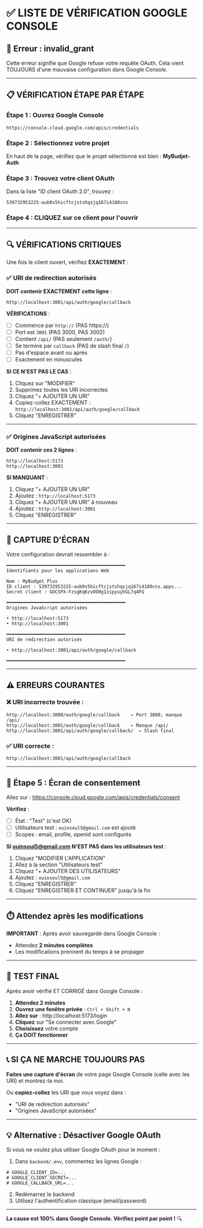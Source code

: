 # ✅ LISTE DE VÉRIFICATION GOOGLE CONSOLE

## 🎯 Erreur : invalid_grant

Cette erreur signifie que Google refuse votre requête OAuth.
Cela vient TOUJOURS d'une mauvaise configuration dans Google Console.

---

## 📋 VÉRIFICATION ÉTAPE PAR ÉTAPE

### Étape 1 : Ouvrez Google Console
```
https://console.cloud.google.com/apis/credentials
```

### Étape 2 : Sélectionnez votre projet
En haut de la page, vérifiez que le projet sélectionné est bien : **MyBudjet-Auth**

### Étape 3 : Trouvez votre client OAuth
Dans la liste "ID client OAuth 2.0", trouvez :
```
539732953225-aub0s5hicftcjstshqsjq167i4180cns
```

### Étape 4 : CLIQUEZ sur ce client pour l'ouvrir

---

## 🔍 VÉRIFICATIONS CRITIQUES

Une fois le client ouvert, vérifiez **EXACTEMENT** :

### ✅ URI de redirection autorisés

**DOIT contenir EXACTEMENT cette ligne** :
```
http://localhost:3001/api/auth/google/callback
```

**VÉRIFICATIONS** :
- [ ] Commence par `http://` (PAS https://)
- [ ] Port est `3001` (PAS 3000, PAS 3002)
- [ ] Contient `/api/` (PAS seulement `/auth/`)
- [ ] Se termine par `callback` (PAS de slash final `/`)
- [ ] Pas d'espace avant ou après
- [ ] Exactement en minuscules

**SI CE N'EST PAS LE CAS** :
1. Cliquez sur "MODIFIER"
2. Supprimez toutes les URI incorrectes
3. Cliquez "+ AJOUTER UN URI"
4. Copiez-collez EXACTEMENT : `http://localhost:3001/api/auth/google/callback`
5. Cliquez "ENREGISTRER"

---

### ✅ Origines JavaScript autorisées

**DOIT contenir ces 2 lignes** :
```
http://localhost:5173
http://localhost:3001
```

**SI MANQUANT** :
1. Cliquez "+ AJOUTER UN URI"
2. Ajoutez : `http://localhost:5173`
3. Cliquez "+ AJOUTER UN URI" à nouveau
4. Ajoutez : `http://localhost:3001`
5. Cliquez "ENREGISTRER"

---

## 📸 CAPTURE D'ÉCRAN

Votre configuration devrait ressembler à :

```
━━━━━━━━━━━━━━━━━━━━━━━━━━━━━━━━━━━━━━━━━━━━
Identifiants pour les applications Web

Nom : MyBudget Plus
ID client : 539732953225-aub0s5hicftcjstshqsjq167i4180cns.apps...
Secret client : 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

━━━━━━━━━━━━━━━━━━━━━━━━━━━━━━━━━━━━━━━━━━━━
Origines JavaScript autorisées

• http://localhost:5173
• http://localhost:3001

━━━━━━━━━━━━━━━━━━━━━━━━━━━━━━━━━━━━━━━━━━━━
URI de redirection autorisés

• http://localhost:3001/api/auth/google/callback

━━━━━━━━━━━━━━━━━━━━━━━━━━━━━━━━━━━━━━━━━━━━
```

---

## ⚠️ ERREURS COURANTES

### ❌ URI incorrecte trouvée :
```
http://localhost:3000/auth/google/callback    ← Port 3000, manque /api/
http://localhost:3001/auth/google/callback    ← Manque /api/
http://localhost:3001/api/auth/google/callback/  ← Slash final
```

### ✅ URI correcte :
```
http://localhost:3001/api/auth/google/callback
```

---

## 🔧 Étape 5 : Écran de consentement

Allez sur : https://console.cloud.google.com/apis/credentials/consent

**Vérifiez** :
- [ ] État : "Test" (c'est OK)
- [ ] Utilisateurs test : `ouinsoul5@gmail.com` est ajouté
- [ ] Scopes : email, profile, openid sont configurés

**SI ouinsoul5@gmail.com N'EST PAS dans les utilisateurs test** :
1. Cliquez "MODIFIER L'APPLICATION"
2. Allez à la section "Utilisateurs test"
3. Cliquez "+ AJOUTER DES UTILISATEURS"
4. Ajoutez : `ouinsoul5@gmail.com`
5. Cliquez "ENREGISTRER"
6. Cliquez "ENREGISTRER ET CONTINUER" jusqu'à la fin

---

## ⏱️ Attendez après les modifications

**IMPORTANT** : Après avoir sauvegardé dans Google Console :
- Attendez **2 minutes complètes**
- Les modifications prennent du temps à se propager

---

## 🧪 TEST FINAL

Après avoir vérifié ET CORRIGÉ dans Google Console :

1. **Attendez 2 minutes**
2. **Ouvrez une fenêtre privée** : `Ctrl + Shift + N`
3. **Allez sur** : http://localhost:5173/login
4. **Cliquez** sur "Se connecter avec Google"
5. **Choisissez** votre compte
6. **Ça DOIT fonctionner**

---

## 📞 SI ÇA NE MARCHE TOUJOURS PAS

**Faites une capture d'écran** de votre page Google Console (celle avec les URI) et montrez-la moi.

Ou **copiez-collez** les URI que vous voyez dans :
- "URI de redirection autorisés"
- "Origines JavaScript autorisées"

---

## 💡 Alternative : Désactiver Google OAuth

Si vous ne voulez plus utiliser Google OAuth pour le moment :

1. Dans `backend/.env`, commentez les lignes Google :
```env
# GOOGLE_CLIENT_ID=...
# GOOGLE_CLIENT_SECRET=...
# GOOGLE_CALLBACK_URL=...
```

2. Redémarrez le backend
3. Utilisez l'authentification classique (email/password)

---

**La cause est 100% dans Google Console. Vérifiez point par point !** 🔍

